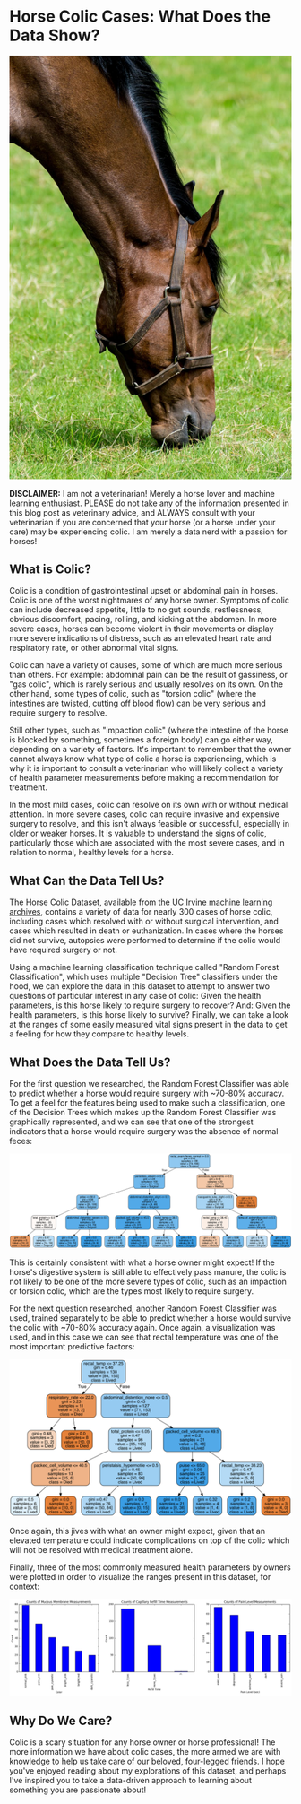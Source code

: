 # Horse Colic Cases: What Does the Data Show?

![horse grazing](horse-grazing.jpeg)

**DISCLAIMER:** I am not a veterinarian! Merely a horse lover and machine learning enthusiast. PLEASE do not take any of the information presented in this blog post as veterinary advice, and ALWAYS consult with your veterinarian if you are concerned that your horse (or a horse under your care) may be experiencing colic. I am merely a data nerd with a passion for horses!

## What is Colic?

Colic is a condition of gastrointestinal upset or abdominal pain in horses. Colic is one of the worst nightmares of any horse owner. Symptoms of colic can include decreased appetite, little to no gut sounds, restlessness, obvious discomfort, pacing, rolling, and kicking at the abdomen. In more severe cases, horses can become violent in their movements or display more severe indications of distress, such as an elevated heart rate and respiratory rate, or other abnormal vital signs.

Colic can have a variety of causes, some of which are much more serious than others. For example: abdominal pain can be the result of gassiness, or "gas colic", which is rarely serious and usually resolves on its own. On the other hand, some types of colic, such as "torsion colic" (where the intestines are twisted, cutting off blood flow) can be very serious and require surgery to resolve.

Still other types, such as "impaction colic" (where the intestine of the horse is blocked by something, sometimes a foreign body) can go either way, depending on a variety of factors. It's important to remember that the owner cannot always know what type of colic a horse is experiencing, which is why it is important to consult a veterinarian who will likely collect a variety of health parameter measurements before making a recommendation for treatment.

In the most mild cases, colic can resolve on its own with or without medical attention. In more severe cases, colic can require invasive and expensive surgery to resolve, and this isn't always feasible or successful, especially in older or weaker horses. It is valuable to understand the signs of colic, particularly those which are associated with the most severe cases, and in relation to normal, healthy levels for a horse.

## What Can the Data Tell Us?

The Horse Colic Dataset, available from 
[the UC Irvine machine learning archives](https://archive.ics.uci.edu/ml/datasets/Horse+Colic), contains a variety of data for nearly 300 cases of horse colic, including cases which resolved with or without surgical intervention, and cases which resulted in death or euthanization. In cases where the horses did not survive, autopsies were performed to determine if the colic would have required surgery or not. 

Using a machine learning classification technique called "Random Forest Classification", which uses multiple "Decision Tree" classifiers under the hood, we can explore the data in this dataset to attempt to answer two questions of particular interest in any case of colic: Given the health parameters, is this horse likely to require surgery to recover? And: Given the health parameters, is this horse likely to survive? Finally, we can take a look at the ranges of some easily measured vital signs present in the data to get a feeling for how they compare to healthy levels.

## What Does the Data Tell Us?

For the first question we researched, the Random Forest Classifier was able to predict whether a horse would require surgery with ~70-80% accuracy. To get a feel for the features being used to make such a classification, one of the Decision Trees which makes up the Random Forest Classifier was graphically represented, and we can see that one of the strongest indicators that a horse would require surgery was the absence of normal feces:

![tree for classifying surgery/medical](tree.png)

This is certainly consistent with what a horse owner might expect! If the horse's digestive system is still able to effectively pass manure, the colic is not likely to be one of the more severe types of colic, such as an impaction or torsion colic, which are the types most likely to require surgery.

For the next question researched, another Random Forest Classifier was used, trained separately to be able to predict whether a horse would survive the colic with ~70-80% accuracy again. Once again, a visualization was used, and in this case we can see that rectal temperature was one of the most important predictive factors:

![tree for classifying lived/died](tree2.png)

Once again, this jives with what an owner might expect, given that an elevated temperature could indicate complications on top of the colic which will not be resolved with medical treatment alone.

Finally, three of the most commonly measured health parameters by owners were plotted in order to visualize the ranges present in this dataset, for context:

![plot of vital signs](vital_signs.png)

## Why Do We Care?

Colic is a scary situation for any horse owner or horse professional! The more information we have about colic cases, the more armed we are with knowledge to help us take care of our beloved, four-legged friends. I hope you've enjoyed reading about my explorations of this dataset, and perhaps I've inspired you to take a data-driven approach to learning about something you are passionate about!
